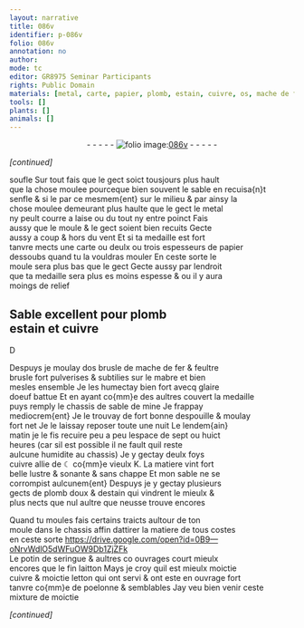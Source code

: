 ```yaml
---
layout: narrative
title: 086v
identifier: p-086v
folio: 086v
annotation: no
author:
mode: tc
editor: GR8975 Seminar Participants
rights: Public Domain
materials: [metal, carte, papier, plomb, estain, cuivre, os, mache de fer, feultre, mabre, glaire doeuf, ☾, K, plomb doux, potin, laitton, letton]
tools: []
plants: []
animals: []
---
```


<div class="folio" align="center">- - - - - <a href="http://gallica.bnf.fr/ark:/12148/btv1b10500001g/f178.image" target="_blank"><img src="https://cu-mkp.github.io/2017-workshop-edition/assets/photo-icon.png" alt="folio image: " style="display:inline-block; margin-bottom:-3px;"/>086v</a> - - - - - </div>  
 
*[continued]*
  
soufle Sur tout fais que le gect soict tousjours plus hault<br/> que la chose moulee pourceque bien souvent le sable en recuisa{n}t<br/> senfle & si le par ce mesmem{ent} sur le milieu & par ainsy la<br/> chose moulee demeurant plus haulte que le gect le <span class="m">metal</span><br/> ny peult courre a laise ou du tout ny entre poinct Fais<br/> aussy que le moule & le gect soient bien recuits Gecte<br/> aussy a coup & hors du vent Et si ta medaille est fort<br/> tanvre mects une <span class="m">carte</span> ou deulx ou trois espesseurs de <span class="m">papier</span><br/> dessoubs quand tu la vouldras mouler En ceste sorte le<br/> moule sera plus bas que le gect Gecte aussy par lendroit<br/> que ta medaille sera plus es moins espesse & ou il y aura<br/> moings de relief
 
 
  

## Sable excellent pour <span class="m">plomb</span><br/> <span class="m">estain</span> et <span class="m">cuivre</span>

 
D
 
Despuys je moulay d<span class="m">os</span> brusle de <span class="m">mache de fer</span> & <span class="m">feultre</span><br/> brusle fort pulverises & subtilies sur le <span class="m">mabre</span> et bien<br/> mesles ensemble Je les humectay bien fort avecq <span class="m">glaire<br/> doeuf</span> battue Et en ayant co{mm}e des aultres couvert la medaille<br/> puys remply le chassis de sable de mine Je frappay<br/> mediocrem{ent} Je le trouvay de fort bonne despouille & moulay<br/> fort net Je le laissay reposer toute une nuit Le lendem{ain}<br/> matin je le fis recuire peu a peu lespace de sept ou huict<br/> heures (car sil est possible il ne fault quil reste<br/> aulcune humidite au chassis) Je y gectay deulx foys<br/> <span class="m">cuivre</span> allie de <span class="m">☾</span> co{mm}e vieulx <span class="m">K</span>. La matiere vint fort<br/> belle lustre & sonante & sans chappe Et mon sable ne se<br/> corrompist aulcunem{ent} Despuys je y gectay plusieurs<br/> gects de <span class="m">plomb doux</span> & d<span class="m">estain</span> qui vindrent le mieulx &<br/> plus nects que nul aultre que neusse trouve encores
 
Quand tu moules fais certains traicts aultour de ton<br/> moule dans le chassis affin dattirer la matiere de tous costes<br/> en ceste sorte
   https://drive.google.com/open?id=0B9—oNrvWdlO5dWFuOW9Db1ZjZFk  
Le <span class="m">potin</span> de seringue & aultres co ouvrages court mieulx<br/> encores que le fin <span class="m">laitton</span> Mays je croy quil est mieulx moictie<br/> <span class="m">cuivre</span> & moictie <span class="m">letton</span> qui ont servi & ont este en ouvrage fort<br/> tanvre co{mm}e de poelonne & semblables Jay veu bien venir ceste<br/> mixture de moictie
 
*[continued]*
 

